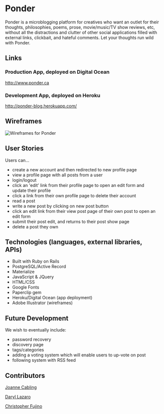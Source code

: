 # Ponder 

Ponder is a microblogging platform for creatives who want an outlet for their thoughts, philosophies, poems, prose, movie/music/TV show reviews, etc, without all the distractions and clutter of other social applications filled with external links, clickbait, and hateful comments. Let your thoughts run wild with Ponder.

## Links

### Production App, deployed on Digital Ocean
http://www.ponder.ca

### Development App, deployed on Heroku
http://ponder-blog.herokuapp.com/

## Wireframes
![Wireframes for Ponder](https://i.imgur.com/7GozdH8.png)

## User Stories
Users can... 
- create a new account and then redirected to new profile page
- view a profile page with all posts from a user
- login/logout
- click an 'edit' link from their profile page to open an edit form and update their profile
- click a link from their own profile page to delete their account
- read a post
- write a new post by clicking on new post button
- click an edit link from their view post page of their own post to open an edit form
- submit their post edit, and returns to their post show page
- delete a post they own

## Technologies (languages, external libraries, APIs)
- Built with Ruby on Rails
- PostgreSQL/Active Record
- Materialize
- JavaScript & JQuery
- HTML/CSS
- Google Fonts
- Paperclip gem
- Heroku/Digital Ocean (app deployment)
- Adobe Illustrator (wireframes)

## Future Development
We wish to eventually include:
- password recovery
- discovery page
- tags/categories
- adding a voting system which will enable users to up-vote on post
- following system with RSS feed

## Contributors 
[Joanne Cabling](https://github.com/jojobeth1)

[Daryl Lazaro](https://github.com/dalazaro)

[Christopher Fujino](https://github.com/christopherfujino)
